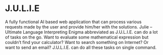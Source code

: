 # J.U.L.I.E
A fully functional AI based web application that can process various requests made by the user and provide him/her with the solutions. 
Julie – Ultimate Language Interpreting Enigma abbreviated as J.U.L.I.E. can do a lot of tasks on the go. Want to evaluate some mathematical expression but couldn’t find your calculator? Want to search something on Internet? Or want to send an email? J.U.L.I.E. can do all these tasks on single command.